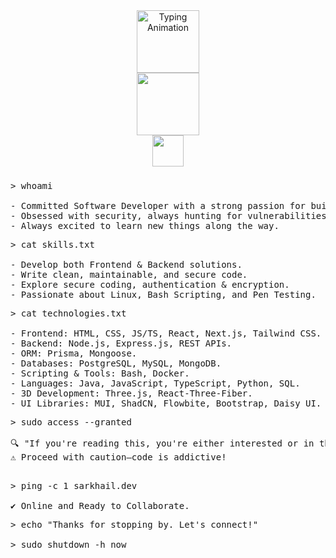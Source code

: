 <!-- README.md -->

<div align="center">
    <img src="https://readme-typing-svg.herokuapp.com?font=Fira+Code&weight=600&size=22&duration=2000&pause=1000&color=00FF00&background=000000&center=true&vCenter=true&width=500&lines=%F0%9F%A7%91%E2%80%8D%F0%9F%92%BB+Hiya,+I'm+Sarkhail;%F0%9F%8E%93+I'm+a+Software+Engineer;%F0%9F%94%8E+Ethical+Hacking+Aficionado;%F0%9F%92%A1+Passionate+Problem+Solver" alt="Typing Animation" height="100">
</div>

<div align="center">
    <div>
        <img src="https://upload.wikimedia.org/wikipedia/commons/2/2b/Kali-dragon-icon.svg" height="100">
    </div>
    <div>
        <img src="https://img.shields.io/badge/Welcome%20to%20my%20Digital%20Playground-000000?style=for-the-badge&logo=linux&logoColor=00FF00&labelColor=000000&color=000000" height="50">
    </div>
</div>

###

<pre>
> whoami 
    
- Committed Software Developer with a strong passion for building cool and functional software.
- Obsessed with security, always hunting for vulnerabilities.
- Always excited to learn new things along the way.
</pre>

<pre>
> cat skills.txt
    
- Develop both Frontend & Backend solutions.
- Write clean, maintainable, and secure code.
- Explore secure coding, authentication & encryption.
- Passionate about Linux, Bash Scripting, and Pen Testing.
</pre>

<pre>
> cat technologies.txt
    
- Frontend: HTML, CSS, JS/TS, React, Next.js, Tailwind CSS.
- Backend: Node.js, Express.js, REST APIs.
- ORM: Prisma, Mongoose.
- Databases: PostgreSQL, MySQL, MongoDB.   
- Scripting & Tools: Bash, Docker.
- Languages: Java, JavaScript, TypeScript, Python, SQL.
- 3D Development: Three.js, React-Three-Fiber.
- UI Libraries: MUI, ShadCN, Flowbite, Bootstrap, Daisy UI.
</pre>

<pre>
> sudo access --granted

🔍 "If you're reading this, you're either interested or in the wrong place..."  
⚠️ Proceed with caution—code is addictive!  

</pre>

<pre>
> ping -c 1 sarkhail.dev
    
✔ Online and Ready to Collaborate.
</pre>

<pre>
> echo "Thanks for stopping by. Let's connect!"
    
> sudo shutdown -h now 
</pre>

